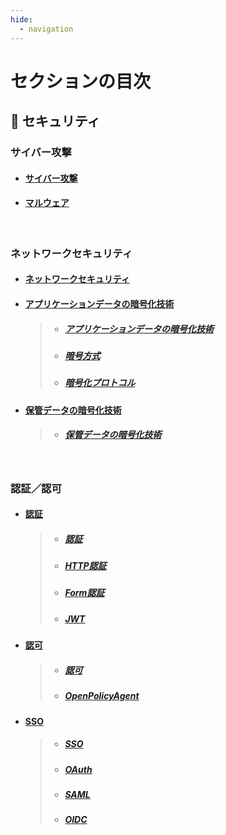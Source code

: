 ```yaml
---
hide:
  - navigation
---
```


# セクションの目次

## 🔐 セキュリティ

### サイバー攻撃

- #### [︎サイバー攻撃](https://hiroki-it.github.io/tech-notebook/security/security_cyber_attacks.html)

- #### [︎マルウェア](https://hiroki-it.github.io/tech-notebook/security/security_cyber_attacks_malware.html)

<br>

### ネットワークセキュリティ

- #### [ネットワークセキュリティ](https://hiroki-it.github.io/tech-notebook/security/security_network.html)

- #### <u>︎アプリケーションデータの暗号化技術</u>

  > - ##### [︎アプリケーションデータの暗号化技術](https://hiroki-it.github.io/tech-notebook/security/security_network_encryption_technology_packet_payload.html)
  > - ##### [︎暗号方式](https://hiroki-it.github.io/tech-notebook/security/security_network_encryption_technology_packet_payload_method.html)
  > - ##### [︎暗号化プロトコル](https://hiroki-it.github.io/tech-notebook/security/security_network_encryption_technology_packet_payload_protocol.html)

- #### <u>︎保管データの暗号化技術</u>
  > - ##### [︎保管データの暗号化技術](https://hiroki-it.github.io/tech-notebook/security/security_network_encryption_technology_storage.html)

<br>

### 認証／認可

- #### <u>認証</u>

  > - ##### [︎認証](https://hiroki-it.github.io/tech-notebook/security/security_auth_authentication.html)
  > - ##### [︎HTTP認証](https://hiroki-it.github.io/tech-notebook/security/security_auth_authentication_http.html)
  > - ##### [︎Form認証](https://hiroki-it.github.io/tech-notebook/security/security_auth_authentication_form.html)
  > - ##### [JWT](https://hiroki-it.github.io/tech-notebook/security/security_auth_authentication_jwt.html)

- #### <u>認可</u>

  > - ##### [︎認可](https://hiroki-it.github.io/tech-notebook/security/security_auth_authorization.html)
  > - ##### [OpenPolicyAgent](https://hiroki-it.github.io/tech-notebook/security/security_auth_authorization_open_policy_agent.html)

- #### <u>SSO</u>

  > - ##### [SSO](https://hiroki-it.github.io/tech-notebook/security/security_auth_sso.html)
  > - ##### [OAuth](https://hiroki-it.github.io/tech-notebook/security/security_auth_sso_oauth.html)
  > - ##### [SAML](https://hiroki-it.github.io/tech-notebook/security/security_auth_sso_saml.html)
  > - ##### [OIDC](https://hiroki-it.github.io/tech-notebook/security/security_auth_sso_oidc.html)

<br>
